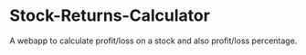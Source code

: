# Stock-Returns-Calculator
A webapp to calculate profit/loss on a stock and also profit/loss percentage.
